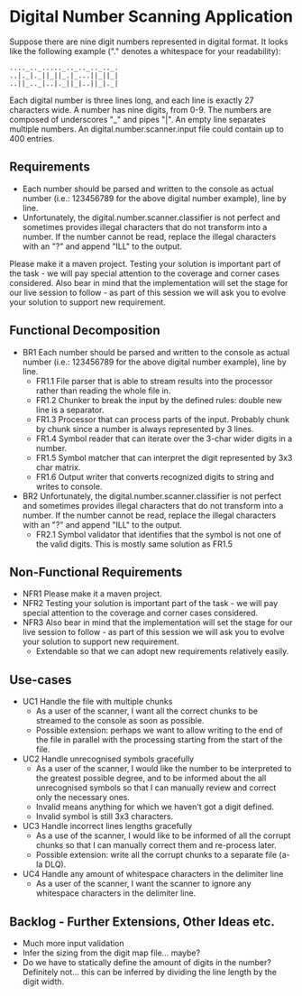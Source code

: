 # Digital Number Scanning Application

Suppose there are nine digit numbers represented in digital format.
It looks like the following example ("." denotes a whitespace for your readability):

```text
...._.._....._.._.._.._.._.
..|._|._||_||_.|_...||_||_|
..||_.._|..|._||_|..||_|._|
```

Each digital number is three lines long, and each line is exactly 27 characters wide.
A number has nine digits, from 0-9.
The numbers are composed of underscores "_" and pipes "|".
An empty line separates multiple numbers.
An digital.number.scanner.input file could contain up to 400 entries.

## Requirements
* Each number should be parsed and written to the console as actual number (i.e.: 123456789 for the above digital number example), line by line.
* Unfortunately, the digital.number.scanner.classifier is not perfect and sometimes provides illegal characters that do not transform into a number.
If the number cannot be read, replace the illegal characters with an "?" and append "ILL" to the output.

Please make it a maven project. Testing your solution is important part of the task - we will pay special attention to the coverage and corner cases considered.
Also bear in mind that the implementation will set the stage for our live session to follow - as part of this session we will ask you to evolve your solution to support new requirement.

## Functional Decomposition
* BR1 Each number should be parsed and written to the console as actual number (i.e.: 123456789 for the above digital number example), line by line.
  * FR1.1 File parser that is able to stream results into the processor rather than reading the whole file in.
  * FR1.2 Chunker to break the input by the defined rules: double new line is a separator.
  * FR1.3 Processor that can process parts of the input. Probably chunk by chunk since a number is always represented by 3 lines.
  * FR1.4 Symbol reader that can iterate over the 3-char wider digits in a number.
  * FR1.5 Symbol matcher that can interpret the digit represented by 3x3 char matrix.
  * FR1.6 Output writer that converts recognized digits to string and writes to console.
* BR2 Unfortunately, the digital.number.scanner.classifier is not perfect and sometimes provides illegal characters that do not transform into a number.
If the number cannot be read, replace the illegal characters with an "?" and append "ILL" to the output.
  * FR2.1 Symbol validator that identifies that the symbol is not one of the valid digits. This is mostly same solution as FR1.5

## Non-Functional Requirements
* NFR1 Please make it a maven project. 
* NFR2 Testing your solution is important part of the task - we will pay special attention to the coverage and corner cases considered.
* NFR3 Also bear in mind that the implementation will set the stage for our live session to follow - as part of this session we will ask you to evolve your solution to support new requirement.
  * Extendable so that we can adopt new requirements relatively easily.

## Use-cases
* UC1 Handle the file with multiple chunks
  * As a user of the scanner, I want all the correct chunks to be streamed to the console as soon as possible.
  * Possible extension: perhaps we want to allow writing to the end of the file in parallel with the processing starting from the start of the file.
* UC2 Handle unrecognised symbols gracefully
  * As a user of the scanner, I would like the number to be interpreted to the greatest possible degree, and to be informed about the all unrecognised symbols so that I can manually review and correct only the necessary ones. 
  * Invalid means anything for which we haven't got a digit defined.
  * Invalid symbol is still 3x3 characters.
* UC3 Handle incorrect lines lengths gracefully
  * As a use of the scanner, I would like to be informed of all the corrupt chunks so that I can manually correct them and re-process later.
  * Possible extension: write all the corrupt chunks to a separate file (a-la DLQ).
* UC4 Handle any amount of whitespace characters in the delimiter line
  * As a user of the scanner, I want the scanner to ignore any whitespace characters in the delimiter line.
  
## Backlog - Further Extensions, Other Ideas etc.
* Much more input validation
* Infer the sizing from the digit map file... maybe?
* Do we have to statically define the amount of digits in the number? Definitely not... this can be inferred by dividing the line length by the digit width.